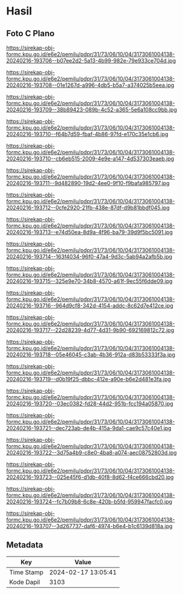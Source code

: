 # Hasil

## Foto C Plano

https://sirekap-obj-formc.kpu.go.id/e6e2/pemilu/pdpr/31/73/06/10/04/3173061004138-20240216-193706--b07ee2d2-5a13-4b99-982e-79e933ce704d.jpg

https://sirekap-obj-formc.kpu.go.id/e6e2/pemilu/pdpr/31/73/06/10/04/3173061004138-20240216-193708--01e1267d-a996-4db5-b5a7-a374025b5eea.jpg

https://sirekap-obj-formc.kpu.go.id/e6e2/pemilu/pdpr/31/73/06/10/04/3173061004138-20240216-193709--38b89423-089b-4c52-a365-5e6a108cc9bb.jpg

https://sirekap-obj-formc.kpu.go.id/e6e2/pemilu/pdpr/31/73/06/10/04/3173061004138-20240216-193710--f64b7d59-fbaf-4b86-97fd-e170c35e1cb6.jpg

https://sirekap-obj-formc.kpu.go.id/e6e2/pemilu/pdpr/31/73/06/10/04/3173061004138-20240216-193710--cb6eb515-2009-4e9e-a147-4d537303eaeb.jpg

https://sirekap-obj-formc.kpu.go.id/e6e2/pemilu/pdpr/31/73/06/10/04/3173061004138-20240216-193711--9d482890-19d2-4ee0-9f10-f9bafa985797.jpg

https://sirekap-obj-formc.kpu.go.id/e6e2/pemilu/pdpr/31/73/06/10/04/3173061004138-20240216-193712--0cfe2920-21fb-438e-87df-d9b81bbdf045.jpg

https://sirekap-obj-formc.kpu.go.id/e6e2/pemilu/pdpr/31/73/06/10/04/3173061004138-20240216-193713--e74d50ea-8d9a-4f96-ba79-39d9f5bc5091.jpg

https://sirekap-obj-formc.kpu.go.id/e6e2/pemilu/pdpr/31/73/06/10/04/3173061004138-20240216-193714--163f4034-96f0-47a4-9d3c-5ab94a2afb5b.jpg

https://sirekap-obj-formc.kpu.go.id/e6e2/pemilu/pdpr/31/73/06/10/04/3173061004138-20240216-193715--325e9e70-34b8-4570-a61f-9ec55f6dde09.jpg

https://sirekap-obj-formc.kpu.go.id/e6e2/pemilu/pdpr/31/73/06/10/04/3173061004138-20240216-193716--964d9cf8-342d-4154-addc-8c62d7e412ce.jpg

https://sirekap-obj-formc.kpu.go.id/e6e2/pemilu/pdpr/31/73/06/10/04/3173061004138-20240216-193717--22d28239-4d77-4d31-9b90-692169812c72.jpg

https://sirekap-obj-formc.kpu.go.id/e6e2/pemilu/pdpr/31/73/06/10/04/3173061004138-20240216-193718--05e46045-c3ab-4b36-912a-d83b53333f3a.jpg

https://sirekap-obj-formc.kpu.go.id/e6e2/pemilu/pdpr/31/73/06/10/04/3173061004138-20240216-193719--d0b19f25-dbbc-412e-a90e-b6e2d481e3fa.jpg

https://sirekap-obj-formc.kpu.go.id/e6e2/pemilu/pdpr/31/73/06/10/04/3173061004138-20240216-193720--03ec0382-fd28-44d2-951b-fcc194a05870.jpg

https://sirekap-obj-formc.kpu.go.id/e6e2/pemilu/pdpr/31/73/06/10/04/3173061004138-20240216-193721--dec723ab-de4b-415a-9da1-cae9c57c40e1.jpg

https://sirekap-obj-formc.kpu.go.id/e6e2/pemilu/pdpr/31/73/06/10/04/3173061004138-20240216-193722--3d75a4b9-c8e0-4ba8-a074-aec08752803d.jpg

https://sirekap-obj-formc.kpu.go.id/e6e2/pemilu/pdpr/31/73/06/10/04/3173061004138-20240216-193723--025e45f6-d1db-40f8-8d62-f4ce666cbd20.jpg

https://sirekap-obj-formc.kpu.go.id/e6e2/pemilu/pdpr/31/73/06/10/04/3173061004138-20240216-193724--fc7b09b8-6c8e-420b-b5fd-959947facfc0.jpg

https://sirekap-obj-formc.kpu.go.id/e6e2/pemilu/pdpr/31/73/06/10/04/3173061004138-20240216-193707--3d267737-daf6-4974-b6e4-b1c6139d818a.jpg


## Metadata

| Key        | Value               |
| ---------- | ------------------- |
| Time Stamp | 2024-02-17 13:05:41 |
| Kode Dapil | 3103                |



